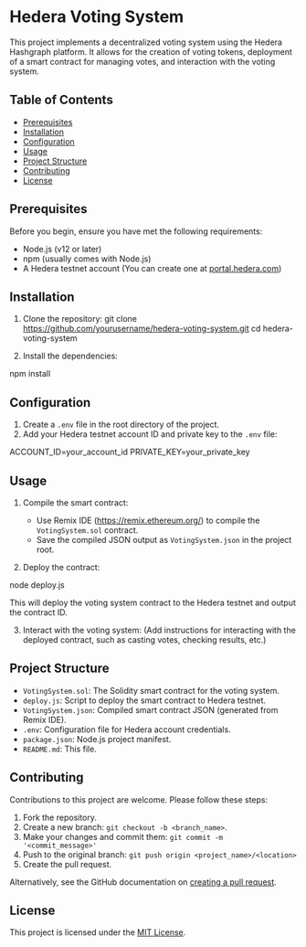 # Hedera Voting System

This project implements a decentralized voting system using the Hedera Hashgraph platform. It allows for the creation of voting tokens, deployment of a smart contract for managing votes, and interaction with the voting system.

## Table of Contents

- [Prerequisites](#prerequisites)
- [Installation](#installation)
- [Configuration](#configuration)  
- [Usage](#usage)
- [Project Structure](#project-structure)
- [Contributing](#contributing)
- [License](#license)

## Prerequisites

Before you begin, ensure you have met the following requirements:

- Node.js (v12 or later)
- npm (usually comes with Node.js)
- A Hedera testnet account (You can create one at [portal.hedera.com](https://portal.hedera.com))

## Installation

1. Clone the repository:
git clone https://github.com/yourusername/hedera-voting-system.git
cd hedera-voting-system


2. Install the dependencies:

npm install


## Configuration

1. Create a `.env` file in the root directory of the project.
2. Add your Hedera testnet account ID and private key to the `.env` file:

ACCOUNT_ID=your_account_id
PRIVATE_KEY=your_private_key


## Usage

1. Compile the smart contract:
   - Use Remix IDE (https://remix.ethereum.org/) to compile the `VotingSystem.sol` contract.
   - Save the compiled JSON output as `VotingSystem.json` in the project root.

2. Deploy the contract:

node deploy.js

   This will deploy the voting system contract to the Hedera testnet and output the contract ID.

3. Interact with the voting system:
   (Add instructions for interacting with the deployed contract, such as casting votes, checking results, etc.)

## Project Structure

- `VotingSystem.sol`: The Solidity smart contract for the voting system.
- `deploy.js`: Script to deploy the smart contract to Hedera testnet.
- `VotingSystem.json`: Compiled smart contract JSON (generated from Remix IDE).
- `.env`: Configuration file for Hedera account credentials.
- `package.json`: Node.js project manifest.
- `README.md`: This file.

## Contributing

Contributions to this project are welcome. Please follow these steps:

1. Fork the repository.
2. Create a new branch: `git checkout -b <branch_name>`.
3. Make your changes and commit them: `git commit -m '<commit_message>'`
4. Push to the original branch: `git push origin <project_name>/<location>`
5. Create the pull request.

Alternatively, see the GitHub documentation on [creating a pull request](https://help.github.com/articles/creating-a-pull-request/).

## License

This project is licensed under the [MIT License](LICENSE).

